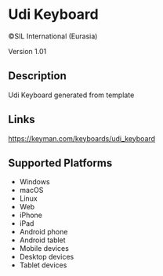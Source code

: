 ﻿Udi Keyboard 
==============

©SIL International (Eurasia)

Version 1.01

Description
-----------

Udi Keyboard generated from template

Links
-----
https://keyman.com/keyboards/udi_keyboard

Supported Platforms
-------------------
 * Windows
 * macOS
 * Linux
 * Web
 * iPhone
 * iPad
 * Android phone
 * Android tablet
 * Mobile devices
 * Desktop devices
 * Tablet devices

